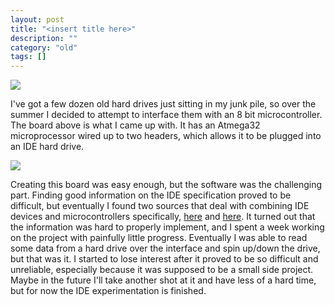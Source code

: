 ```yaml
---
layout: post
title: "<insert title here>"
description: ""
category: "old"
tags: []
---
```



[![](http://www.hackniac.com/blog/wp-content/uploads/2011/07/board-e1325956514326.jpg)](http://www.hackniac.com/blog/wp-content/uploads/2011/07/board-e1325956514326.jpg)

I've got a few dozen old hard drives just sitting in my junk pile, so over the summer I decided to attempt to interface them with an 8 bit microcontroller. The board above is what I came up with. It has an Atmega32 microprocessor wired up to two headers, which allows it to be plugged into an IDE hard drive.

<!--more-->

[![](http://www.hackniac.com/blog/wp-content/uploads/2011/07/setup-e1325955113943.jpg)](http://www.hackniac.com/blog/wp-content/uploads/2011/07/setup-e1325955113943.jpg)

Creating this board was easy enough, but the software was the challenging part. Finding good information on the IDE specification proved to be difficult, but eventually I found two sources that deal with combining IDE devices and microcontrollers specifically, [here](http://www.retroleum.co.uk/electronics-articles/an-8-bit-ide-interface/) and [here](http://www.pjrc.com/tech/8051/ide/wesley.html). It turned out that the information was hard to properly implement, and I spent a week working on the project with painfully little progress. Eventually I was able to read some data from a hard drive over the interface and spin up/down the drive, but that was it. I started to lose interest after it proved to be so difficult and unreliable, especially because it was supposed to be a small side project. Maybe in the future I'll take another shot at it and have less of a hard time, but for now the IDE experimentation is finished.
